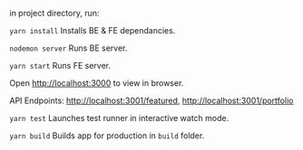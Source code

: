 in project directory, run:

`yarn install`
Installs BE & FE dependancies.

`nodemon server`
Runs BE server.

`yarn start`
Runs FE server.

Open [http://localhost:3000](http://localhost:3000) to view in browser.

API Endpoints:
[http://localhost:3001/featured](http://localhost:3001/featured), 
[http://localhost:3001/portfolio](http://localhost:3001/portfolio)

`yarn test`
Launches test runner in interactive watch mode.

`yarn build`
Builds app for production in `build` folder.

